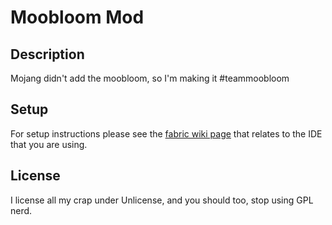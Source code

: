 # Moobloom Mod  
  
## Description  

Mojang didn't add the moobloom, so I'm making it #teammoobloom
## Setup

For setup instructions please see the [fabric wiki page](https://fabricmc.net/wiki/tutorial:setup) that relates to the IDE that you are using.

## License

I license all my crap under Unlicense, and you should too, stop using GPL nerd.
